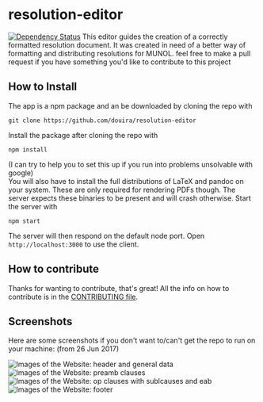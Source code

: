 # resolution-editor
[![Dependency Status](https://david-dm.org/douira/resolution-editor.svg)](https://david-dm.org/douira/resolution-editor)
This editor guides the creation of a correctly formatted resolution document. It was created in need of a better way of formatting and distributing resolutions for MUNOL.
feel free to make a pull request if you have something you'd like to contribute to this project

## How to Install
The app is a npm package and an be downloaded by cloning the repo with
```
git clone https://github.com/douira/resolution-editor
``` 
Install the package after cloning the repo with
```
npm install
```
(I can try to help you to set this up if you run into problems unsolvable with google)  
You will also have to install the full distributions of LaTeX and pandoc on your system. These are only required for rendering PDFs though. The server expects these binaries to be present and will crash otherwise. Start the server with
```
npm start
```
The server will then respond on the default node port. Open `http://localhost:3000` to use the client.

## How to contribute
Thanks for wanting to contribute, that's great! All the info on how to contribute is in the [CONTRIBUTING file](https://github.com/douira/resolution-editor/edit/meta/README.md).

## Screenshots
Here are some screenshots if you don't want to/can't get the repo to run on your machine: (from 26 Jun 2017)

![Images of the Website: header and general data](http://i.imgur.com/3ZbJGfb.png)
![Images of the Website: preamb clauses](http://i.imgur.com/0OSc8g1.png)
![Images of the Website: op clauses with sublcauses and eab](http://i.imgur.com/ah6KhDi.png)
![Images of the Website: footer](http://i.imgur.com/mAjybQL.png)
